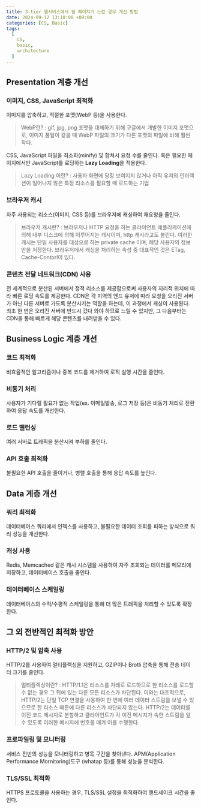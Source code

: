 ```yaml
---
title: 3-tier 웹서비스에서 웹 페이지가 느린 경우 개선 방법 
date: 2024-09-12 13:10:00 +09:00
categories: [CS, Basic]
tags:
  [
    CS,
    basic,
    architecture
  ]
---
```

## Presentation 계층 개선 
### 이미지, CSS, JavaScript 최적화 
이미지를 압축하고, 적절한 포맷(WebP 등)을 사용한다. 
> WebP란? : gif, jpg, png 포맷을 대체하기 위해 구글에서 개발한 이미지 포맷으로, 이미지 품일이 같을 때 WebP 파일의 크기가 다른 포맷의 파일에 비해 훨씬 작다. 


CSS, JavaScript 파일을 최소화(minify) 및 합쳐서 요청 수를 줄인다. 혹은 필요한 페이지에서만 JavaScript를 로딩하는 **Lazy Loading**을 적용한다. 
> Lazy Loading 이란? : 사용자 화면에 당장 보여지지 않거나 아직 유저의 인터렉션이 일어나지 않은 특정 리소스를 필요할 때 로드하는 기법


### 브라우저 캐시
자주 사용되는 리소스(이미지, CSS 등)를 브라우저에 캐싱하여 재요청을 줄인다.
> 브라우저 캐시란? : 브라우저나 HTTP 요청을 하는 클라이언트 애플리케이션에 의해 내부 디스크에 의해 이루어지는 캐시이며, http 캐시라고도 불린다. 이러한 캐시는 단일 사용자를 대상으로 하는 private cache 이며, 해당 사용자의 정보만을 저장한다. 브라우저에서 캐싱을 처리하는 속성 중 대표적인 것은 ETag, Cache-Contorl이 있다.


### 콘텐츠 전달 네트워크(CDN) 사용
전 세계적으로 분산된 서버에서 정적 리소스를 제공함으로써 사용자의 지리적 위치에 따라 빠른 로딩 속도를 제공한다. CDN은 각 지역의 엔드 유저에 따라 요청을 오리진 서버가 아닌 다른 서버로 가도록 분산시키는 역할을 하는데, 이 과정에서 캐싱이 사용된다. 최초 한 번은 오리진 서버에 반드시 갔다 와야 하므로 느릴 수 있지만, 그 다음부터는 CDN을 통해 빠르게 해당 콘텐츠를 내려받을 수 있다. 

## Business Logic 계층 개선
### 코드 최적화
비효율적인 알고리즘이나 중복 코드를 제거하여 로직 실행 시간을 줄인다. 
### 비동기 처리 
사용자가 기다릴 필요가 없는 작업(ex. 이메일발송, 로그 저장 등)은 비동기 처리로 전환하여 응답 속도를 개선한다. 
### 로드 밸런싱
여러 서버로 트래픽을 분산시켜 부하를 줄인다. 
### API 호출 최적화
불필요한 API 호출을 줄이거나, 병렬 호출을 통해 응답 속도를 높인다. 

## Data 계층 개선 
### 쿼리 최적화 
데이터베이스 쿼리에서 인덱스를 사용하고, 불필요한 데이터 조회를 피하는 방식으로 쿼리 성능을 개선한다. 
### 캐싱 사용
Redis, Memcached 같은 캐시 시스템을 사용하여 자주 조회되는 데이터를 메모리에 저장하고, 데이터베이스 호출을 줄인다. 
### 데이터베이스 스케일링
데이터베이스의 수직/수평적 스케일링을 통해 더 많은 트래픽을 처리할 수 있도록 확장한다. 

## 그 외 전반적인 최적화 방안
### HTTP/2 및 압축 사용
HTTP/2를 사용하여 멀티플렉싱을 지원하고, GZIP이나 Brotli 압축을 통해 전송 데이터 크기를 줄인다. 
> 멀티플렉싱이란? : HTTP/1.1은 리소스를 차례로 로드하므로 한 리소스를 로드할 수 없는 경우 그 뒤에 있는 다른 모든 리소스가 차단된다. 이와는 대조적으로, HTTP/2는 단일 TCP 연결을 사용하여 한 번에 여러 데이터 스트림을 보낼 수 있으므로 한 리소스 때문에 다른 리소스가 차단되지 않는다. HTTP/2는 데이터를 이진 코드 메시지로 분할하고 클라이언트가 각 이진 메시지가 속한 스트림을 알 수 있도록 이러한 메시지에 번호를 매겨 이를 수행한다. 



### 프로파일링 및 모니터링
서비스 전반의 성능을 모니터링하고 병목 구간을 찾아낸다. APM(Application Performance Mornitoring)도구 (whatap 등)를 통해 성능을 분석한다.  
### TLS/SSL 최적화
HTTPS 프로토콜을 사용하는 경우, TLS/SSL 설정을 최적화하여 핸드셰이크 시간을 줄인다. 

